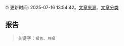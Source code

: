 :alarm_clock: 更新时间: 2025-07-16 13:54:42。[文章来源](/README.md)、[文章分类](/TAGS.md)

## 报告


> 关键字：`报告`、`月报`



